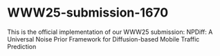 # WWW25-submission-1670
This is the official implementation of our WWW25 submission: NPDiff: A Universal Noise Prior Framework for Diffusion-based Mobile Traffic Prediction
